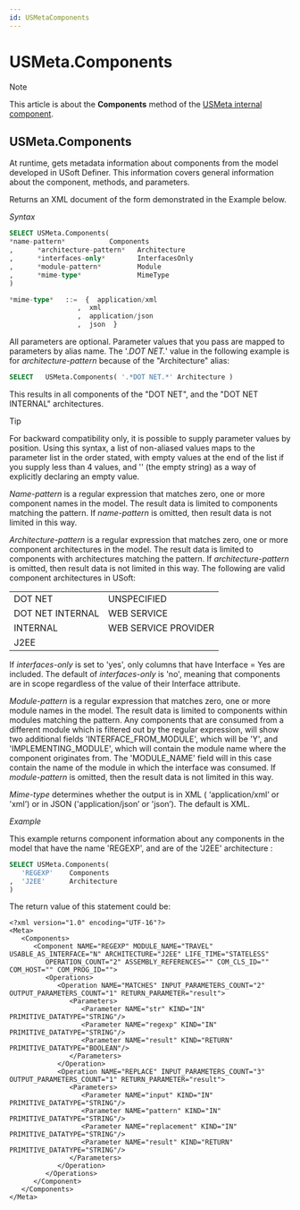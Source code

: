 ```yaml
---
id: USMetaComponents
---
```


# USMeta.Components



> [!NOTE]
> This article is about the **Components** method of the [USMeta internal component](/docs/Extensions/USMeta%20internal%20component).

## **USMeta.Components**

At runtime, gets metadata information about components from the model developed in USoft Definer. This information covers general information about the component, methods, and parameters.

Returns an XML document of the form demonstrated in the Example below.

*Syntax*

```sql
SELECT USMeta.Components(
*name-pattern*           Components
,      *architecture-pattern*   Architecture
,      *interfaces-only*        InterfacesOnly
,      *module-pattern*         Module
,      *mime-type*              MimeType
)

*mime-type*   ::=  {  application/xml
                 ,  xml
                 ,  application/json
                 ,  json  }
```

All parameters are optional. Parameter values that you pass are mapped to parameters by alias name. The '.*DOT NET.*' value in the following example is for *architecture-pattern* because of the "Architecture" alias:

```sql
SELECT   USMeta.Components( '.*DOT NET.*' Architecture )
```

This results in all components of the "DOT NET", and the "DOT NET INTERNAL" architectures.

> [!TIP]
> For backward compatibility only, it is possible to supply parameter values by position. Using this syntax, a list of non-aliased values maps to the parameter list in the order stated, with empty values at the end of the list if you supply less than 4 values, and '' (the empty string) as a way of explicitly declaring an empty value.

*Name-pattern* is a regular expression that matches zero, one or more component names in the model. The result data is limited to components matching the pattern. If *name-pattern* is omitted, then result data is not limited in this way.

*Architecture-pattern* is a regular expression that matches zero, one or more component architectures in the model. The result data is limited to components with architectures matching the pattern. If *architecture-pattern* is omitted, then result data is not limited in this way. The following are valid component architectures in USoft:

|        |        |
|--------|--------|
|DOT NET |UNSPECIFIED|
|DOT NET INTERNAL|WEB SERVICE|
|INTERNAL|WEB SERVICE PROVIDER|
|J2EE    |        |



If *interfaces-only* is set to 'yes', only columns that have Interface = Yes are included. The default of *interfaces-only* is 'no', meaning that components are in scope regardless of the value of their Interface attribute.

*Module-pattern* is a regular expression that matches zero, one or more module names in the model. The result data is limited to components within modules matching the pattern. Any components that are consumed from a different module which is filtered out by the regular expression, will show two additional fields 'INTERFACE_FROM_MODULE', which will be 'Y', and 'IMPLEMENTING_MODULE', which will contain the module name where the component originates from. The 'MODULE_NAME' field will in this case contain the name of the module in which the interface was consumed. If *module-pattern* is omitted, then the result data is not limited in this way.

*Mime-type* determines whether the output is in XML ( ‘application/xml‘ or 'xml’) or in JSON ('application/json’ or 'json’). The default is XML.

*Example*

This example returns component information about any components in the model that have the name 'REGEXP', and are of the 'J2EE' architecture :

```sql
SELECT USMeta.Components(
   'REGEXP'    Components
,  'J2EE'      Architecture
)
```

The return value of this statement could be:

```language-xml
<?xml version="1.0" encoding="UTF-16"?>
<Meta>
   <Components>
      <Component NAME="REGEXP" MODULE_NAME="TRAVEL" USABLE_AS_INTERFACE="N" ARCHITECTURE="J2EE" LIFE_TIME="STATELESS"
         OPERATION_COUNT="2" ASSEMBLY_REFERENCES="" COM_CLS_ID="" COM_HOST="" COM_PROG_ID="">
         <Operations>
            <Operation NAME="MATCHES" INPUT_PARAMETERS_COUNT="2" OUTPUT_PARAMETERS_COUNT="1" RETURN_PARAMETER="result">
               <Parameters>
                  <Parameter NAME="str" KIND="IN" PRIMITIVE_DATATYPE="STRING"/>
                  <Parameter NAME="regexp" KIND="IN" PRIMITIVE_DATATYPE="STRING"/>
                  <Parameter NAME="result" KIND="RETURN" PRIMITIVE_DATATYPE="BOOLEAN"/>
               </Parameters>
            </Operation>
            <Operation NAME="REPLACE" INPUT_PARAMETERS_COUNT="3" OUTPUT_PARAMETERS_COUNT="1" RETURN_PARAMETER="result">
               <Parameters>
                  <Parameter NAME="input" KIND="IN" PRIMITIVE_DATATYPE="STRING"/>
                  <Parameter NAME="pattern" KIND="IN" PRIMITIVE_DATATYPE="STRING"/>
                  <Parameter NAME="replacement" KIND="IN" PRIMITIVE_DATATYPE="STRING"/>
                  <Parameter NAME="result" KIND="RETURN" PRIMITIVE_DATATYPE="STRING"/>
               </Parameters>
            </Operation>
         </Operations>
      </Component>
   </Components>
</Meta>
```

 